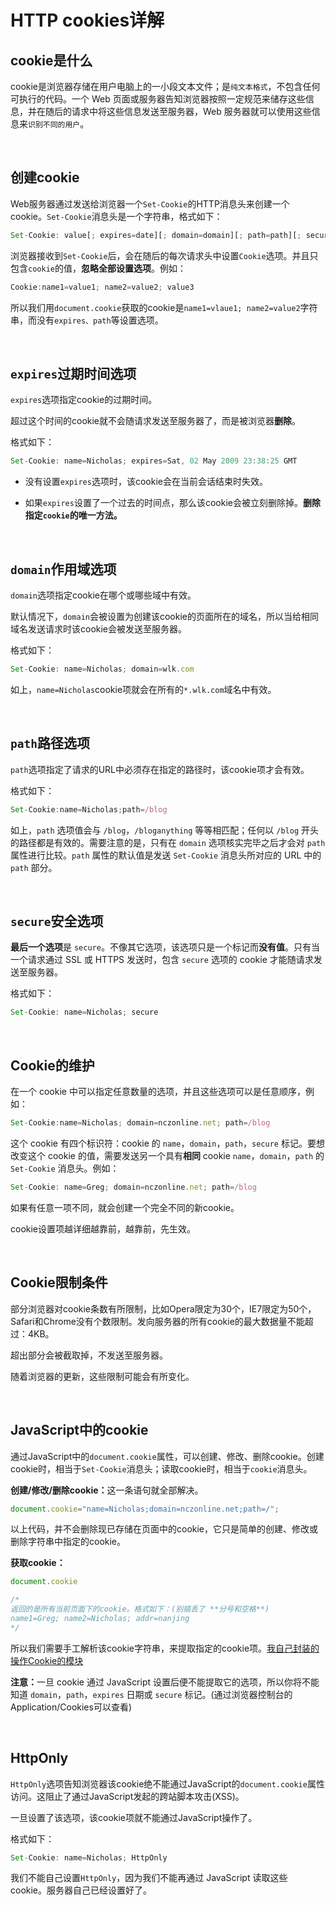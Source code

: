 # HTTP cookies详解

## cookie是什么

cookie是浏览器存储在用户电脑上的一小段文本文件；是`纯文本格式`，不包含任何可执行的代码。一个 Web 页面或服务器告知浏览器按照一定规范来储存这些信息，并在随后的请求中将这些信息发送至服务器，Web 服务器就可以使用这些信息来`识别不同的用户`。

<br/>

## 创建cookie

Web服务器通过发送给浏览器一个`Set-Cookie`的HTTP消息头来创建一个cookie。`Set-Cookie`消息头是一个字符串，格式如下：

```javascript
Set-Cookie: value[; expires=date][; domain=domain][; path=path][; secure]
```

浏览器接收到`Set-Cookie`后，会在随后的每次请求头中设置`Cookie`选项。并且只包含`cookie`的值，**忽略全部设置选项**。例如：

```javascript
Cookie:name1=value1; name2=value2; value3
```

所以我们用`document.cookie`获取的cookie是`name1=vlaue1; name2=value2`字符串，而没有`expires、path`等设置选项。 

<br/>

## `expires`过期时间选项

`expires`选项指定cookie的过期时间。

超过这个时间的cookie就不会随请求发送至服务器了，而是被浏览器**删除**。

格式如下：

```javascript
Set-Cookie: name=Nicholas; expires=Sat, 02 May 2009 23:38:25 GMT
```

- 没有设置`expires`选项时，该cookie会在当前会话结束时失效。

- 如果`expires`设置了一个过去的时间点，那么该cookie会被立刻删除掉。**删除指定`cookie`的唯一方法。**

<br/>

## `domain`作用域选项

`domain`选项指定cookie在哪个或哪些域中有效。

默认情况下，`domain`会被设置为创建该cookie的页面所在的域名，所以当给相同域名发送请求时该cookie会被发送至服务器。

格式如下：

```javascript
Set-Cookie: name=Nicholas; domain=wlk.com
```

如上，`name=Nicholas`cookie项就会在所有的`*.wlk.com`域名中有效。

<br/>

## `path`路径选项

`path`选项指定了请求的URL中必须存在指定的路径时，该cookie项才会有效。

格式如下：

```javascript
Set-Cookie:name=Nicholas;path=/blog
```

如上，`path` 选项值会与 `/blog`，`/bloganything` 等等相匹配；任何以 `/blog` 开头的路径都是有效的。需要注意的是，只有在 `domain` 选项核实完毕之后才会对 `path` 属性进行比较。`path` 属性的默认值是发送 `Set-Cookie` 消息头所对应的 URL 中的 `path` 部分。

<br/>

## `secure`安全选项

**最后一个选项**是 `secure`。不像其它选项，该选项只是一个标记而**没有值**。只有当一个请求通过 SSL 或 HTTPS 发送时，包含 `secure` 选项的 cookie 才能随请求发送至服务器。

格式如下：

```javascript
Set-Cookie: name=Nicholas; secure
```

<br/>

## Cookie的维护

在一个 cookie 中可以指定任意数量的选项，并且这些选项可以是任意顺序，例如：

```javascript
Set-Cookie:name=Nicholas; domain=nczonline.net; path=/blog
```

这个 cookie 有四个标识符：cookie 的 `name`，`domain`，`path`，`secure` 标记。要想改变这个 cookie 的值，需要发送另一个具有**相同** cookie `name`，`domain`，`path` 的 `Set-Cookie` 消息头。例如：

```javascript
Set-Cookie: name=Greg; domain=nczonline.net; path=/blog
```

如果有任意一项不同，就会创建一个完全不同的新cookie。

cookie设置项越详细越靠前，越靠前，先生效。

<br/>

## Cookie限制条件

部分浏览器对cookie条数有所限制，比如Opera限定为30个，IE7限定为50个，Safari和Chrome没有个数限制。发向服务器的所有cookie的最大数据量不能超过：4KB。

超出部分会被截取掉，不发送至服务器。

随着浏览器的更新，这些限制可能会有所变化。

<br/>

## JavaScript中的cookie

通过JavaScript中的`document.cookie`属性，可以创建、修改、删除cookie。创建cookie时，相当于`Set-Cookie`消息头；读取cookie时，相当于`cookie`消息头。

<strong>创建/修改/删除cookie：</strong>这一条语句就全部解决。

```javascript
document.cookie="name=Nicholas;domain=nczonline.net;path=/";
```

以上代码，并不会删除现已存储在页面中的cookie，它只是简单的创建、修改或删除字符串中指定的cookie。

**获取cookie：**

```javascript
document.cookie

/*
返回的是所有当前页面下的cookie。格式如下：(别搞丢了 **分号和空格**)
name1=Greg; name2=Nicholas; addr=nanjing
*/
```

所以我们需要手工解析该cookie字符串，来提取指定的cookie项。[我自己封装的操作Cookie的模块](http://119.45.114.204:8080/wanglk/blog/ECMAScript/ES3_5/myCookiejs.html)

<strong>注意：</strong>一旦 cookie 通过 JavaScript 设置后便不能提取它的选项，所以你将不能知道 `domain`，`path`，`expires` 日期或 `secure` 标记。(通过浏览器控制台的Application/Cookies可以查看)

<br/>

## HttpOnly

`HttpOnly`选项告知浏览器该cookie绝不能通过JavaScript的`document.cookie`属性访问。这阻止了通过JavaScript发起的跨站脚本攻击(XSS)。

一旦设置了该选项，该cookie项就不能通过JavaScript操作了。

格式如下：

```javascript
Set-Cookie: name=Nicholas; HttpOnly
```

我们不能自己设置`HttpOnly`，因为我们不能再通过 JavaScript 读取这些 cookie。服务器自己已经设置好了。
